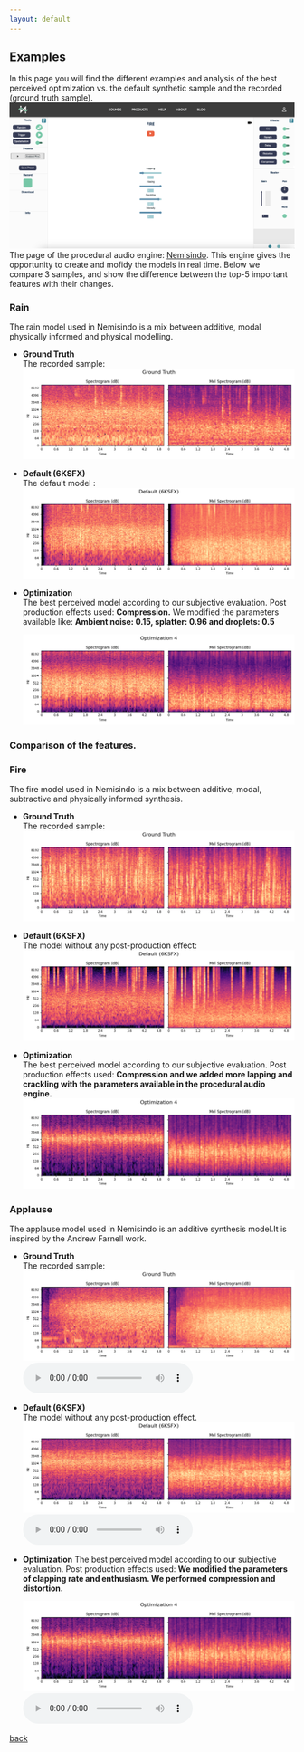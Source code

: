 ```yaml
---
layout: default
---
```


## Examples
In this page you will find the different examples and analysis of the best perceived optimization vs. the default synthetic sample and the recorded (ground truth sample).
![Procedural Audio Engine ](assets/img/Nemisindo.png)
The page of the procedural audio engine: [Nemisindo](https://nemisindo.com/). This engine gives the opportunity to create and mofidy the models in real time. Below we compare 3 samples, and show the difference between the top-5 important features with their changes. 


### Rain
The rain model used in Nemisindo is a mix between additive, modal physically informed and physical modelling. 
- **Ground Truth**  
The recorded sample:
  ![Rain-GroundTruth](assets/img/RainGroundTruth.png)

- **Default (6KSFX)**  
The default model :
  ![Rain-Default](assets/img/RainDefault(6KSFX).png)

- **Optimization**  
The best perceived model according to our subjective evaluation. 
Post production effects used: **Compression.**
We modified the parameters available like: **Ambient noise: 0.15, splatter: 0.96  and droplets: 0.5**

  ![Rain-Optimization](assets/img/RainOptimization4.png)

### Comparison of the features.

### Fire
The fire model used in Nemisindo is a mix between additive, modal, subtractive and physically informed synthesis. 

- **Ground Truth**  
The recorded sample:
  ![Fire-GroundTruth](assets/img/FireGroundTruth.png)

- **Default (6KSFX)**  
The model without any post-production effect:
  ![Fire-Default](assets/img/FireDefault(6KSFX).png)

- **Optimization**  
The best perceived model according to our subjective evaluation. 
Post production effects used: **Compression and we added more lapping and crackling with the parameters available in the procedural audio engine.**
  ![Fire-Optimization](assets/img/FireOptimization4.png)

### Applause
The applause model used in Nemisindo is an additive synthesis model.It is inspired by the Andrew Farnell work. 
- **Ground Truth**  
The recorded sample:
  ![Applause-GroundTruth](assets/img/ApplauseGroundTruth.png)
   <audio controls>
    <source src="assets/audio/Applause1-0.wav" type="audio/wav">
    </audio>
- **Default (6KSFX)**  
The model without any post-production effect.
  ![Applause-Default](assets/img/ApplauseDefault(6KSFX).png)
    <audio controls>
    <source src="assets/audio/ApplauseSynth4-1.wav" type="audio/wav">
    </audio>
- **Optimization**
The best perceived model according to our subjective evaluation. 
Post production effects used: **We modified the parameters of clapping rate and enthusiasm. We performed compression and distortion.**
  
  ![Applause-Optimization](assets/img/ApplauseOptimization4.png)
  <audio controls>
  <source src="assets/audio/Applause-4.wav" type="audio/wav">
  </audio>
  
[back](./)
